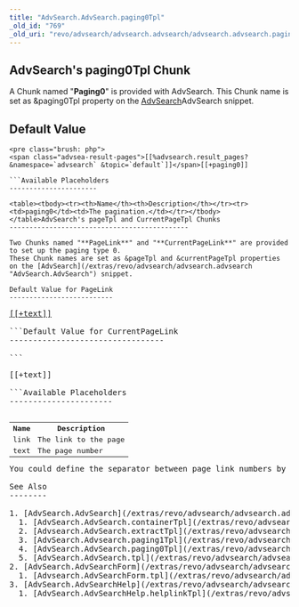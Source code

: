 ```yaml
---
title: "AdvSearch.AdvSearch.paging0Tpl"
_old_id: "769"
_old_uri: "revo/advsearch/advsearch.advsearch/advsearch.advsearch.paging0tpl"
---
```


AdvSearch's paging0Tpl Chunk
----------------------------

A Chunk named "**Paging0**" is provided with AdvSearch. This Chunk name is set as &paging0Tpl property on the [AdvSearch](/extras/revo/advsearch/advsearch.advsearch "AdvSearch.AdvSearch")AdvSearch snippet.

Default Value
-------------

```
<pre class="brush: php">
<span class="advsea-result-pages">[[%advsearch.result_pages? &namespace=`advsearch` &topic=`default`]]</span>[[+paging0]]

```Available Placeholders
----------------------

<table><tbody><tr><th>Name</th><th>Description</th></tr><tr><td>paging0</td><td>The pagination.</td></tr></tbody></table>AdvSearch's pageTpl and CurrentPageTpl Chunks
---------------------------------------------

Two Chunks named "**PageLink**" and "**CurrentPageLink**" are provided to set up the paging type 0.   
These Chunk names are set as &pageTpl and &currentPageTpl properties on the [AdvSearch](/extras/revo/advsearch/advsearch.advsearch "AdvSearch.AdvSearch") snippet.

Default Value for PageLink
--------------------------

```
<pre class="brush: php">
<span class="advsea-page"><a href="[[+link]]">[[+text]]</a></span>

```Default Value for CurrentPageLink
---------------------------------

```
<pre class="brush: php">
<span class="advsea-page advsea-current-page">[[+text]]</span>

```Available Placeholders
----------------------

<table><tbody><tr><th>Name</th><th>Description</th></tr><tr><td>link</td><td>The link to the page</td></tr><tr><td>text</td><td>The page number</td></tr></tbody></table>You could define the separator between page link numbers by using the pagingSeparator parameter.

See Also
--------

1. [AdvSearch.AdvSearch](/extras/revo/advsearch/advsearch.advsearch)
  1. [AdvSearch.AdvSearch.containerTpl](/extras/revo/advsearch/advsearch.advsearch/advsearch.advsearch.containertpl)
  2. [Advsearch.AdvSearch.extractTpl](/extras/revo/advsearch/advsearch.advsearch/advsearch.advsearch.extracttpl)
  3. [AdvSearch.Advsearch.paging1Tpl](/extras/revo/advsearch/advsearch.advsearch/advsearch.advsearch.paging1tpl)
  4. [AdvSearch.AdvSearch.paging0Tpl](/extras/revo/advsearch/advsearch.advsearch/advsearch.advsearch.paging0tpl)
  5. [AdvSearch.AdvSearch.tpl](/extras/revo/advsearch/advsearch.advsearch/advsearch.advsearch.tpl)
2. [AdvSearch.AdvSearchForm](/extras/revo/advsearch/advsearch.advsearchform)
  1. [Advsearch.AdvSearchForm.tpl](/extras/revo/advsearch/advsearch.advsearchform/advsearch.advsearchform.tpl)
3. [AdvSearch.AdvSearchHelp](/extras/revo/advsearch/advsearch.advsearchhelp)
  1. [AdvSearch.AdvSearchHelp.helplinkTpl](/extras/revo/advsearch/advsearch.advsearchhelp/advsearch.advsearchhelp.helplinktpl)
